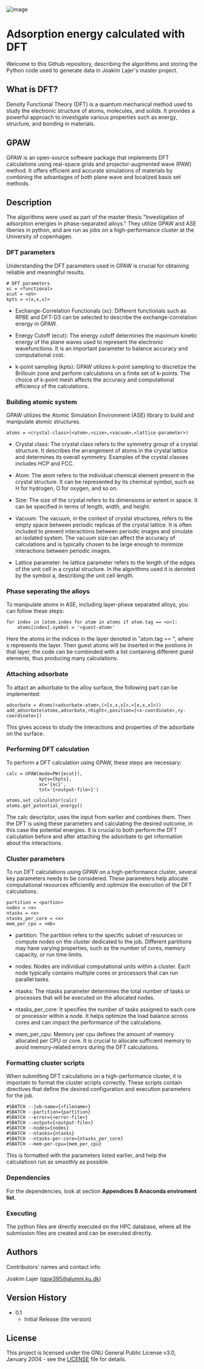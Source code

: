 ![image](https://github.com/Kabelkim/Nanoscience-MSc/assets/65853425/383d9278-3008-4f4a-ad05-85883782259c)
# Adsorption energy calculated with DFT
Welcome to this Github repository, describing the algorithms and storing the Python code used to generate data in Joakim Lajer's master project. 

## What is DFT?
Density Functional Theory (DFT) is a quantum mechanical method used to study the electronic structure of atoms, molecules, and solids. It provides a powerful approach to investigate various properties such as energy, structure, and bonding in materials.

## GPAW
GPAW is an open-source software package that implements DFT calculations using real-space grids and projector-augmented wave (PAW) method. It offers efficient and accurate simulations of materials by combining the advantages of both plane wave and localized basis set methods.

## Description
The algorithms were used as part of the master thesis "Investigation of adsorption energies in phase-separated alloys." They utilize GPAW and ASE liberies in python, and are run as jobs on a high-performance cluster at the University of copenhagen. 


### DFT parameters
Understanding the DFT parameters used in GPAW is crucial for obtaining reliable and meaningful results.
```
# DFT parameters
xc = <functional>
ecut = <eV>
kpts = <(x,x,x)>
```
- Exchange-Correlation Functionals (xc): Different functionals such as RPBE and DFT-D3 can be selected to describe the exchange-correlation energy in GPAW.

- Energy Cutoff (ecut): The energy cutoff determines the maximum kinetic energy of the plane waves used to represent the electronic wavefunctions. It is an important parameter to balance accuracy and computational cost.

- k-point sampling (kpts): GPAW utilizes k-point sampling to discretize the Brillouin zone and perform calculations on a finite set of k-points. The choice of k-point mesh affects the accuracy and computational efficiency of the calculations.

### Building atomic system
GPAW utilizes the Atomic Simulation Environment (ASE) library to build and manipulate atomic structures. 
```
atoms = <crystal-class>(<atom>,<size>,<vacuum>,<lattice-parameter>)
```
- Crystal class: The crystal class refers to the symmetry group of a crystal structure. It describes the arrangement of atoms in the crystal lattice and determines its overall symmetry. Examples of the crystal classes includes HCP and FCC.

- Atom: The atom refers to the individual chemical element present in the crystal structure. It can be represented by its chemical symbol, such as H for hydrogen, O for oxygen, and so on.

- Size: The size of the crystal refers to its dimensions or extent in space. It can be specified in terms of length, width, and height.

- Vacuum: The vacuum, in the context of crystal structures, refers to the empty space between periodic replicas of the crystal lattice. It is often included to prevent interactions between periodic images and simulate an isolated system. The vacuum size can affect the accuracy of calculations and is typically chosen to be large enough to minimize interactions between periodic images.

- Lattice parameter: he lattice parameter refers to the length of the edges of the unit cell in a crystal structure. In the algorithms used it is denoted by the symbol a, describing the unit cell length. 

### Phase seperating the alloys
To manipulate atoms in ASE, including layer-phase separated alloys, you can follow these steps:
```
for index in [atom.index for atom in atoms if atom.tag == <x>]:
    atoms[index].symbol = '<guest-atom>'
```
Here the atoms in the indices in the layer denoted in "atom.tag == <x>", where x represents the layer. Then guest atoms will be inserted in the postions in that layer, the code can be combinded with a list containing different guest elements, thus producing many calculations. 

### Attaching adsorbate
To attact an adsorbate to the alloy surface, the following part can be implemented:
 
```
adsorbate = Atoms(<adsorbate-atom>,(<[x,x,x]>,<[x,x,x]>))
add_adsorbate(atoms,adsorbate,<hight>,position=[<x-coordinate>,<y-coordinate>])
```
This gives access to study the interactions and properties of the adsorbate on the surface.
    
### Performing DFT calculation
To perform a DFT calculation using GPAW, these steps are necessary:
```
calc = GPAW(mode=PW({ecut}),
            kpts={kpts},
            xc='{xc}',
            txt='{<output-file>}')

atoms.set_calculator(calc)
atoms.get_potential_energy()
```
The calc descriptor, uses the input from earlier and combines them. Then the DFT is using these parameters and calculating the desired outcome, in this case the potential energies. It is crucial to both perform the DFT calculation before and after attaching the adsorbate to get information about the interactions. 

### Cluster parameters
To run DFT calculations using GPAW on a high-performance cluster, several key parameters needs to be considered. These parameters help allocate computational resources efficiently and optimize the execution of the DFT calculations. 
```
partition = <partion>
nodes = <x>
ntasks = <x>
ntasks_per_core = <x>
mem_per_cpu = <mb>
```
- partition: The partition refers to the specific subset of resources or compute nodes on the cluster dedicated to the job. Different partitions may have varying properties, such as the number of cores, memory capacity, or run time limits. 

- nodes: Nodes are individual computational units within a cluster. Each node typically contains multiple cores or processors that can run parallel tasks. 

- ntasks: The ntasks parameter determines the total number of tasks or processes that will be executed on the allocated nodes.
    
- ntasks_per_core: It specifies the number of tasks assigned to each core or processor within a node. It helps optimize the load balance across cores and can impact the performance of the calculations. 

- mem_per_cpu: Memory per cpu defines the amount of memory allocated per CPU or core. It is crucial to allocate sufficient memory to avoid memory-related errors during the DFT calculations. 
    
### Formatting cluster scripts
When submitting DFT calculations on a high-performance cluster, it is importatn to format the cluster scripts correctly. These scripts contain directives that define the desired configuration and execution parameters for the job.
```
#SBATCH --job-name={<filename>}
#SBATCH --partition={partition}
#SBATCH --error={<error-file>}
#SBATCH --output={<output-file>}
#SBATCH --nodes={nodes}
#SBATCH --ntasks={ntasks}
#SBATCH --ntasks-per-core={ntasks_per_core}
#SBATCH --mem-per-cpu={mem_per_cpu}
```
This is formatted with the parameters listed earlier, and help the calculatiosn run as smoothly as possible.
    
### Dependencies
For the dependencies, look at section **Appendices B Anaconda enviroment list**.


### Executing

The python files are directly executed on the HPC database, where all the submission files are created and can be executed directly.

## Authors

Contributors' names and contact info:

Joakim Lajer (gpw395@alumni.ku.dk)

## Version History

* 0.1
    * Initial Release (lite version)

## License

This project is licensed under the GNU General Public License v3.0, January 2004 - see the [LICENSE](https://github.com/Kabelkim/phase-splitter/blob/main/LICENSE) file for details.
